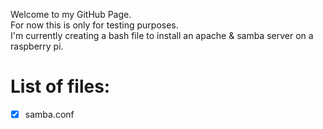 Welcome to my GitHub Page.  
For now this is only for testing purposes.  
I'm currently creating a bash file to install an apache & samba server on a raspberry pi.

# List of files:
- [x] samba.conf

<!---
Geeroy92/Geeroy92 is a ✨ special ✨ repository because its `README.md` (this file) appears on your GitHub profile.
You can click the Preview link to take a look at your changes.
--->
